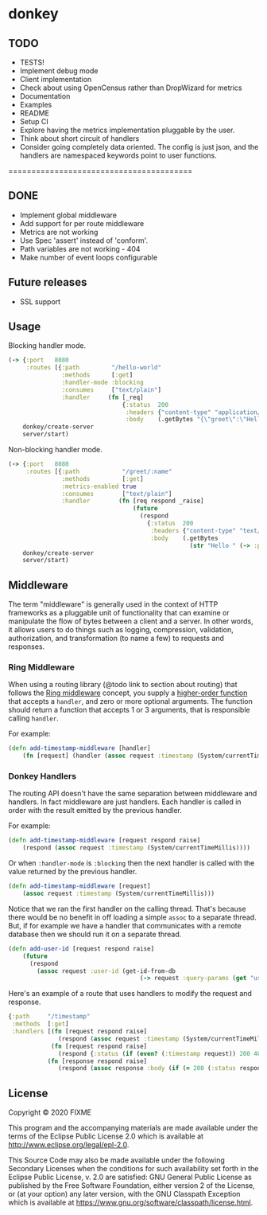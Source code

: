 # donkey


## TODO
- TESTS!
- Implement debug mode
- Client implementation
- Check about using OpenCensus rather than DropWizard for metrics
- Documentation
- Examples
- README
- Setup CI
- Explore having the metrics implementation pluggable by the user.
- Think about short circuit of handlers
- Consider going completely data oriented. The config is just json, and the handlers 
are namespaced keywords point to user functions.

========================================

## DONE
- Implement global middleware
- Add support for per route middleware 
- Metrics are not working
- Use Spec 'assert' instead of 'conform'.
- Path variables are not working - 404
- Make number of event loops configurable


## Future releases
- SSL support

## Usage

Blocking handler mode. 
```clojure
(-> {:port   8080
     :routes [{:path         "/hello-world"
               :methods      [:get]
               :handler-mode :blocking
               :consumes     ["text/plain"]
               :handler     (fn [_req]
                                {:status  200
                                 :headers {"content-type" "application/json"}
                                 :body    (.getBytes "{\"greet\":\"Hello world!\"}")})}]}
    donkey/create-server
    server/start)
```

Non-blocking handler mode.
```clojure
(-> {:port   8080
     :routes [{:path            "/greet/:name"
               :methods         [:get]
               :metrics-enabled true
               :consumes        ["text/plain"]
               :handler        (fn [req respond _raise]
                                   (future
                                     (respond
                                       {:status  200
                                        :headers {"content-type" "text/plain"}
                                        :body    (.getBytes
                                                   (str "Hello " (-> :path-params req (get "name"))))})))}]}
    donkey/create-server
    server/start)
```

## Middleware

The term "middleware" is generally used in the context of HTTP frameworks
as a pluggable unit of functionality that can examine or manipulate the flow of bytes
between a client and a server. In other words, it allows users to do things such as 
logging, compression, validation, authorization, and transformation (to name a few) 
to requests and responses.

### Ring Middleware

When using a routing library (@todo link to section about routing) that follows
the [Ring middleware](https://github.com/ring-clojure/ring/wiki/Concepts#middleware) concept,
you supply a [higher-order function](https://clojure.org/guides/higher_order_functions)
that accepts a `handler`, and zero or more optional arguments. The function should 
return a function that accepts 1 or 3 arguments, that is responsible calling `handler`.

For example:
```clojure
(defn add-timestamp-middleware [handler]
    (fn [request] (handler (assoc request :timestamp (System/currentTimeMillis)))))
```
   
### Donkey Handlers

The routing API doesn't have the same separation between middleware and handlers. 
In fact middleware are just handlers. Each handler is called in order with the 
result emitted by the previous handler.

For example:
```clojure 
(defn add-timestamp-middleware [request respond raise]
    (respond (assoc request :timestamp (System/currentTimeMillis))))
``` 

Or when `:handler-mode` is `:blocking` then the next handler is called with the 
value returned by the previous handler.
```clojure
(defn add-timestamp-middleware [request]
    (assoc request :timestamp (System/currentTimeMillis)))
```
 
Notice that we ran the first handler on the calling thread. That's because there
would be no benefit in off loading a simple `assoc` to a separate thread.
But, if for example we have a handler that communicates with a remote database
then we should run it on a separate thread.
```clojure
(defn add-user-id [request respond raise]
    (future 
      (respond 
        (assoc request :user-id (get-id-from-db 
                                     (-> request :query-params (get "user-email")))))))
```

Here's an example of a route that uses handlers to modify the request and response.
```clojure
{:path     "/timestamp"
 :methods  [:get]
 :handlers [(fn [request respond raise]
              (respond (assoc request :timestamp (System/currentTimeMillis))))
            (fn [request respond raise]
              (respond {:status (if (even? (:timestamp request)) 200 400)}))
           (fn [response respond raise]
              (respond (assoc response :body (if (= 200 (:status response)) "Timestamp is even!" "Timestamp id odd :("))))]}
``` 


## License

Copyright © 2020 FIXME

This program and the accompanying materials are made available under the
terms of the Eclipse Public License 2.0 which is available at
http://www.eclipse.org/legal/epl-2.0.

This Source Code may also be made available under the following Secondary
Licenses when the conditions for such availability set forth in the Eclipse
Public License, v. 2.0 are satisfied: GNU General Public License as published by
the Free Software Foundation, either version 2 of the License, or (at your
option) any later version, with the GNU Classpath Exception which is available
at https://www.gnu.org/software/classpath/license.html.
